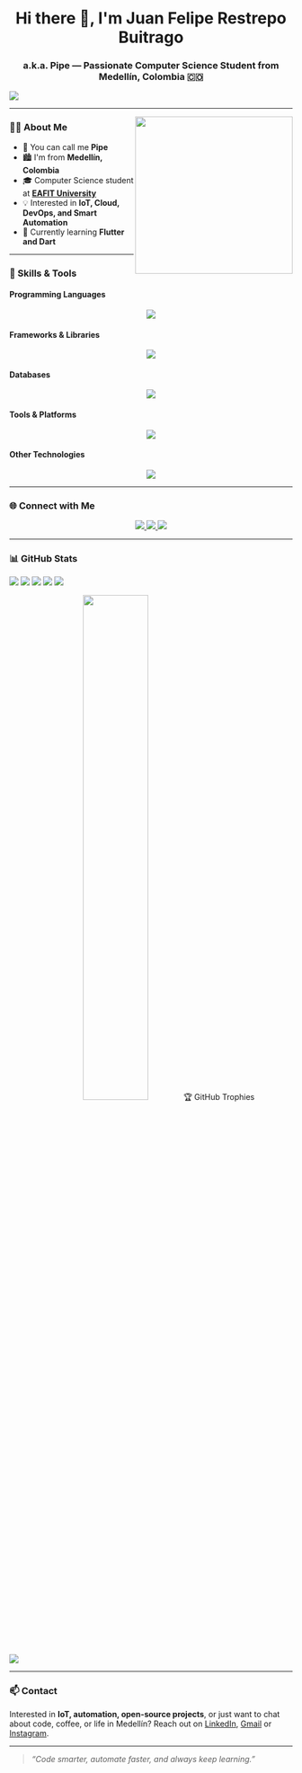 <h1 align="center">Hi there 👋, I'm Juan Felipe Restrepo Buitrago</h1>
<h3 align="center">a.k.a. Pipe — Passionate Computer Science Student from Medellín, Colombia 🇨🇴</h3>

[![](https://visitcount.itsvg.in/api?id=JuanFelipeRestrepoBuitrago&label=Profile%20Views&color=0&icon=5&pretty=true)](https://visitcount.itsvg.in)

---

<img align="right" src="https://user-images.githubusercontent.com/74038190/213887908-5c6d8efb-5f2d-4dd3-92b4-0a66b4a2ce31.gif" width="280" />

### 👨‍💻 About Me

- 💬 You can call me **Pipe**
- 🏙️ I'm from **Medellín, Colombia**
- 🎓 Computer Science student at [**EAFIT University**](https://www.eafit.edu.co/)
- 💡 Interested in **IoT, Cloud, DevOps, and Smart Automation**
- 🌱 Currently learning **Flutter and Dart**

---

### 🧰 Skills & Tools
#### Programming Languages
<p align="center">
  <img src="https://skillicons.dev/icons?i=cpp,java,python,javascript,html,css,dart" />
</p>

#### Frameworks & Libraries
<p align="center">
  <img src="https://skillicons.dev/icons?i=spring,fastapi,nextjs,flutter,nodejs" />
</p>

#### Databases
<p align="center">
  <img src="https://skillicons.dev/icons?i=mongodb,mysql,postgresql" />
</p>

#### Tools & Platforms
<p align="center">
  <img src="https://skillicons.dev/icons?i=git,github,linux,ubuntu,docker,nginx,vscode,aws,raspberrypi" />
</p>

#### Other Technologies
<p align="center">
  <img src="https://skillicons.dev/icons?i=selenium,regex" />
</p>

---

### 🌐 Connect with Me

<p align="center">
  <a href="https://www.linkedin.com/in/juan-felipe-restrepo-buitrago-915618246" target="_blank">
    <img src="https://img.shields.io/badge/LinkedIn-%230077B5.svg?&style=for-the-badge&logo=linkedin&logoColor=white" />
  </a>
  <a href="https://www.instagram.com/pipe_restrepo903/" target="_blank">
    <img src="https://img.shields.io/badge/Instagram-%23E4405F.svg?&style=for-the-badge&logo=instagram&logoColor=white" />
  </a>
  <a href="https://www.facebook.com/profile.php?id=100075909260924" target="_blank">
    <img src="https://img.shields.io/badge/Facebook-%231877F2.svg?&style=for-the-badge&logo=facebook&logoColor=white" />
  </a>
</p>

---

### 📊 GitHub Stats

![](https://github-readme-stats.vercel.app/api?username=JuanFelipeRestrepoBuitrago&theme=tokyonight&include_all_commits=true&count_private=true)
![](https://github-readme-streak-stats.herokuapp.com/?user=JuanFelipeRestrepoBuitrago&theme=tokyonight)
![](http://github-profile-summary-cards.vercel.app/api/cards/stats?username=JuanFelipeRestrepoBuitrago&theme=tokyonight)
![](http://github-profile-summary-cards.vercel.app/api/cards/repos-per-language?username=JuanFelipeRestrepoBuitrago&theme=tokyonight)
![](https://github-readme-stats.vercel.app/api/top-langs/?username=JuanFelipeRestrepoBuitrago&theme=tokyonight&langs_count=8&include_all_commits=true&count_private=true&layout=compact)

<p align="center">
  <img src="https://github-readme-stats.vercel.app/api/wakatime?username=PipeRtpo04&theme=tokyonight&layout=compact" width="48%>
</p>

---

## 🏆 GitHub Trophies
![](https://github-profile-trophy.vercel.app/?username=JuanFelipeRestrepoBuitrago&theme=radical&no-frame=true&no-bg=true&margin-w=4)

---

### 📫 Contact

Interested in **IoT, automation, open-source projects**, or just want to chat about code, coffee, or life in Medellín? Reach out on [LinkedIn](https://www.linkedin.com/in/juan-felipe-restrepo-buitrago-915618246), [Gmail](mailto:jfeliperestrepob@gmail.com) or [Instagram](https://www.instagram.com/pipe_restrepo903/).

---

> *“Code smarter, automate faster, and always keep learning.”*
